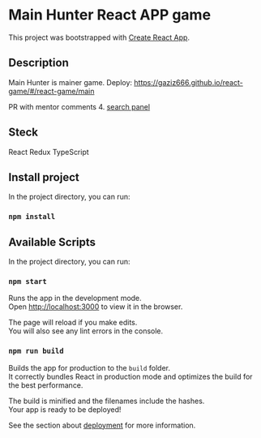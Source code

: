 # Main Hunter React APP game

This project was bootstrapped with [Create React App](https://github.com/facebook/create-react-app).

## Description

Main Hunter is mainer game.
Deploy: https://gaziz666.github.io/react-game/#/react-game/main

PR with mentor comments
4. [search panel](https://github.com/Rrroman/travel-app/pull/17)


## Steck

React
Redux
TypeScript

## Install project

In the project directory, you can run:

### `npm install`

## Available Scripts

In the project directory, you can run:

### `npm start`

Runs the app in the development mode.\
Open [http://localhost:3000](http://localhost:3000) to view it in the browser.

The page will reload if you make edits.\
You will also see any lint errors in the console.

### `npm run build`

Builds the app for production to the `build` folder.\
It correctly bundles React in production mode and optimizes the build for the best performance.

The build is minified and the filenames include the hashes.\
Your app is ready to be deployed!

See the section about [deployment](https://facebook.github.io/create-react-app/docs/deployment) for more information.
